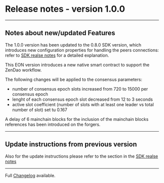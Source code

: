 # Release notes - version 1.0.0
---

## Notes about new/updated Features
The 1.0.0 version has been updated to the 0.8.0 SDK version, which introduces new configuration properties for handling the peers connections: refer to [SDK realse notes](https://github.com/HorizenOfficial/Sidechains-SDK/tree/master/doc/release/0.8.0.md) for a detailed explanation.

This EON version introduces a new native smart contract to support the ZenDao workflow.

The following changes will be applied to the consensus parameters:
- number of consensus epoch slots increased from 720 to 15000 per consensus epoch
- lenght of each consensus epoch slot decreased from 12 to 3 seconds
- active slot coefficient (number of slots with at least one leader vs total number of slot) set tu 0.167

A delay of 6 mainchain blocks for the inclusion of the  mainchain blocks references has been introduced on the forgers.


---
## Update instructions from previous version
Also for the update instructions please refer to the section in the [SDK realse notes](https://github.com/HorizenOfficial/Sidechains-SDK/tree/master/doc/release/0.8.0.md)

---
Full [Changelog](/CHANGELOG.md) available.